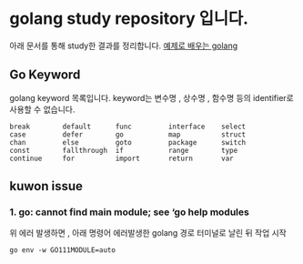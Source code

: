 # golang study repository 입니다.
아래 문서를 통해 study한 결과를 정리합니다.
[예제로 배우는 golang](http://golang.site/go/article/1-Go-%ED%94%84%EB%A1%9C%EA%B7%B8%EB%9E%98%EB%B0%8D-%EC%96%B8%EC%96%B4-%EC%86%8C%EA%B0%9C)
## Go Keyword
golang keyword 목록입니다.
keyword는 변수명 , 상수명 , 함수명 등의 identifier로 사용할 수 없습니다.
```golang
break        default      func         interface    select
case         defer        go           map          struct
chan         else         goto         package      switch
const        fallthrough  if           range        type
continue     for          import       return       var
```

## kuwon issue
### 1. go: cannot find main module; see ‘go help modules
위 에러 발생하면 , 아래 명령어 에러발생한 golang 경로 터미널로 날린 뒤 작업 시작
```
go env -w GO111MODULE=auto
```